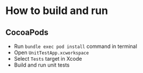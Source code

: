# How to build and run

## CocoaPods

- Run `bundle exec pod install` command in terminal
- Open `UnitTestApp.xcworkspace`
- Select `Tests` target in Xcode
- Build and run unit tests
